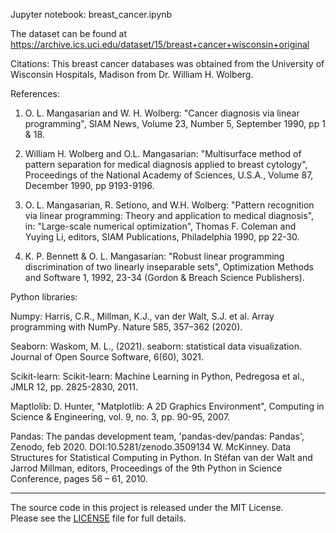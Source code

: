 Jupyter notebook: breast_cancer.ipynb

The dataset can be found at https://archive.ics.uci.edu/dataset/15/breast+cancer+wisconsin+original

Citations: 
This breast cancer databases was obtained from the University of Wisconsin
Hospitals, Madison from Dr. William H. Wolberg.  

References:

1. O. L. Mangasarian and W. H. Wolberg: "Cancer diagnosis via linear 
      programming", SIAM News, Volume 23, Number 5, September 1990, pp 1 & 18.

 2. William H. Wolberg and O.L. Mangasarian: "Multisurface method of 
      pattern separation for medical diagnosis applied to breast cytology", 
      Proceedings of the National Academy of Sciences, U.S.A., Volume 87, 
      December 1990, pp 9193-9196.

3. O. L. Mangasarian, R. Setiono, and W.H. Wolberg: "Pattern recognition 
      via linear programming: Theory and application to medical diagnosis", 
      in: "Large-scale numerical optimization", Thomas F. Coleman and Yuying
      Li, editors, SIAM Publications, Philadelphia 1990, pp 22-30.

4. K. P. Bennett & O. L. Mangasarian: "Robust linear programming 
      discrimination of two linearly inseparable sets", Optimization Methods
      and Software 1, 1992, 23-34 (Gordon & Breach Science Publishers).

Python libraries:

Numpy: Harris, C.R., Millman, K.J., van der Walt, S.J. et al. Array programming with NumPy. Nature 585, 357–362 (2020). 

Seaborn: Waskom, M. L., (2021). seaborn: statistical data visualization. Journal of Open Source Software, 6(60), 3021.

Scikit-learn: Scikit-learn: Machine Learning in Python, Pedregosa et al., JMLR 12, pp. 2825-2830, 2011.

Maptlolib: D. Hunter, "Matplotlib: A 2D Graphics Environment", Computing in Science & Engineering, vol. 9, no. 3, pp. 90-95, 2007.

Pandas: 
The pandas development team, 'pandas-dev/pandas: Pandas', Zenodo, feb 2020. DOI:10.5281/zenodo.3509134
W. McKinney. Data Structures for Statistical Computing in Python. In Stéfan van der Walt and Jarrod Millman, editors, Proceedings of the 9th Python in Science Conference, pages 56 – 61, 2010.
  

-----------

The source code in this project is released under the MIT License.  
Please see the [LICENSE](../../LICENSE) file for full details.

